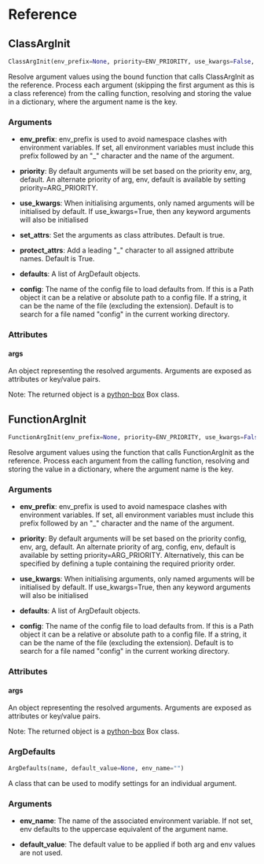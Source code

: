 # Reference

## ClassArgInit

```python
ClassArgInit(env_prefix=None, priority=ENV_PRIORITY, use_kwargs=False, set_attrs=True, protect_atts=True, defaults=None, config="config")
```

Resolve argument values using the bound function that calls ClassArgInit as the reference. Process each argument (skipping the first argument as this is a class reference) from the calling function, resolving and storing the value in a dictionary, where the argument name is the key.

### Arguments

+ **env_prefix**: env_prefix is used to avoid namespace clashes with environment variables. If set, all environment variables must include this prefix followed by an "_" character and the name of the argument.

+ **priority**: By default arguments will be set based on the priority env, arg, default. An alternate priority of arg, env, default is available by setting priority=ARG_PRIORITY.

+ **use_kwargs**: When initialising arguments, only named arguments will be initialised by default. If use_kwargs=True, then any keyword arguments will also be initialised

+ **set_attrs**: Set the arguments as class attributes. Default is true.

+ **protect_attrs**: Add a leading "_" character to all assigned attribute names. Default is True.

+ **defaults**: A list of ArgDefault objects.

+ **config**: The name of the config file to load defaults from. If this is a Path object it can be a relative or absolute path to a config file. If a string, it can be the name of the file (excluding the extension). Default is to search for a file named "config" in the current working directory.

### Attributes

#### args

An object representing the resolved arguments. Arguments are exposed as attributes or key/value pairs.

Note: The returned object is a [python-box](https://github.com/cdgriffith/Box) Box class.

## FunctionArgInit

```python
FunctionArgInit(env_prefix=None, priority=ENV_PRIORITY, use_kwargs=False, defaults=None, config="config")
```

Resolve argument values using the function that calls FunctionArgInit as the reference. Process each argument from the calling function, resolving and storing the value in a dictionary, where the argument name is the key.

### Arguments

+ **env_prefix**: env_prefix is used to avoid namespace clashes with environment variables. If set, all environment variables must include this prefix followed by an "_" character and the name of the argument.

+ **priority**: By default arguments will be set based on the priority config, env, arg, default. An alternate priority of arg, config, env, default is available by setting priority=ARG_PRIORITY. Alternatively, this can be specified by defining a tuple containing the required priority order.

+ **use_kwargs**: When initialising arguments, only named arguments will be initialised by default. If use_kwargs=True, then any keyword arguments will also be initialised

+ **defaults**: A list of ArgDefault objects.

+ **config**: The name of the config file to load defaults from. If this is a Path object it can be a relative or absolute path to a config file. If a string, it can be the name of the file (excluding the extension). Default is to search for a file named "config" in the current working directory.

### Attributes

#### args

An object representing the resolved arguments. Arguments are exposed as attributes or key/value pairs.

Note: The returned object is a [python-box](https://github.com/cdgriffith/Box) Box class.

### ArgDefaults

```python
ArgDefaults(name, default_value=None, env_name="")
```

A class that can be used to modify settings for an individual argument.

### Arguments

+ **env_name**: The name of the associated environment variable. If not set, env defaults to the uppercase equivalent of the argument name.

+ **default_value**: The default value to be applied if both arg and env values are not used.
